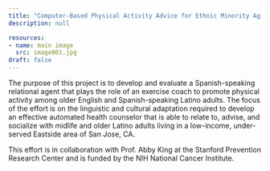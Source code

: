 ```yaml
---
title: "Computer-Based Physical Activity Advice for Ethnic Minority Aging Adults"
description: null

resources:
- name: main image
  src: image001.jpg
draft: false
---
```


The purpose of this project is to develop and evaluate a Spanish-speaking relational agent that plays the role of an exercise coach to promote physical activity among older English and Spanish-speaking Latino adults. The focus of the effort is on the linguistic and cultural adaptation required to develop an effective automated health counselor that is able to relate to, advise, and socialize with midlife and older Latino adults living in a low-income, under-served Eastside area of San Jose, CA.

This effort is in collaboration with Prof. Abby King at the Stanford Prevention Research Center and is funded by the NIH National Cancer Institute.


